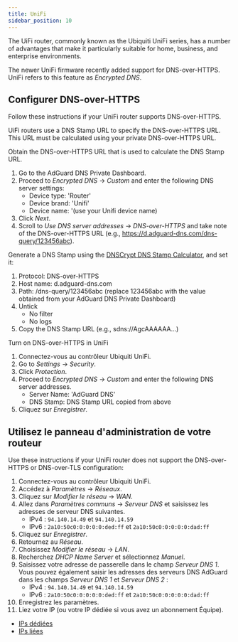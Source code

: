 ```yaml
---
title: UniFi
sidebar_position: 10
---
```


The UiFi router, commonly known as the Ubiquiti UniFi series, has a number of advantages that make it particularly suitable for home, business, and enterprise environments.

The newer UniFi firmware recently added support for DNS-over-HTTPS. UniFi refers to this feature as _Encrypted DNS_.

## Configurer DNS-over-HTTPS

Follow these instructions if your UniFi router supports DNS-over-HTTPS.

UiFi routers use a DNS Stamp URL to specify the DNS-over-HTTPS URL. This URL must be calculated using your private DNS-over-HTTPS URL.

Obtain the DNS-over-HTTPS URL that is used to calculate the DNS Stamp URL.

1. Go to the AdGuard DNS Private Dashboard.
2. Proceed to _Encrypted DNS_ → _Custom_ and enter the following DNS server settings:
    - Device type: 'Router'
    - Device brand: 'Unifi'
    - Device name: '(use your Unifi device name)
3. Click _Next_.
4. Scroll to _Use DNS server addresses_ → _DNS-over-HTTPS_ and take note of the DNS-over-HTTPS URL (e.g., https://d.adguard-dns.com/dns-query/123456abc).

Generate a DNS Stamp using the [DNSCrypt DNS Stamp Calculator](https://dnscrypt.info/stamps/), and set it:

1. Protocol: DNS-over-HTTPS
2. Host name: d.adguard-dns.com
3. Path: /dns-query/123456abc (replace 123456abc with the value obtained from your AdGuard DNS Private Dashboard)
4. Untick
    - No filter
    - No logs
5. Copy the DNS Stamp URL (e.g., sdns://AgcAAAAAA…)

Turn on DNS-over-HTTPS in UniFi

1. Connectez-vous au contrôleur Ubiquiti UniFi.
2. Go to _Settings_ → _Security_.
3. Click _Protection_.
4. Proceed to _Encrypted DNS_ → _Custom_ and enter the following DNS server addresses.
    - Server Name: 'AdGuard DNS'
    - DNS Stamp: DNS Stamp URL copied from above
5. Cliquez sur _Enregistrer_.

## Utilisez le panneau d'administration de votre routeur

Use these instructions if your UniFi router does not support the DNS-over-HTTPS or DNS-over-TLS configuration:

1. Connectez-vous au contrôleur Ubiquiti UniFi.
2. Accédez à _Paramètres_ → _Réseaux_.
3. Cliquez sur _Modifier le réseau_ → _WAN_.
4. Allez dans _Paramètres communs_ → _Serveur DNS_ et saisissez les adresses de serveur DNS suivantes.
    - IPv4 : `94.140.14.49` et `94.140.14.59`
    - IPv6 : `2a10:50c0:0:0:0:0:ded:ff` et `2a10:50c0:0:0:0:0:dad:ff`
5. Cliquez sur _Enregistrer_.
6. Retournez au _Réseau_.
7. Choisissez _Modifier le réseau_ → _LAN_.
8. Recherchez _DHCP Name Server_ et sélectionnez _Manuel_.
9. Saisissez votre adresse de passerelle dans le champ _Serveur DNS 1_. Vous pouvez également saisir les adresses des serveurs DNS AdGuard dans les champs _Serveur DNS 1_ et _Serveur DNS 2_ :
    - IPv4 : `94.140.14.49` et `94.140.14.59`
    - IPv6 : `2a10:50c0:0:0:0:0:ded:ff` et `2a10:50c0:0:0:0:0:dad:ff`
10. Enregistrez les paramètres.
11. Liez votre IP (ou votre IP dédiée si vous avez un abonnement Équipe).

- [IPs dédiées](private-dns/connect-devices/other-options/dedicated-ip.md)
- [IPs liées](private-dns/connect-devices/other-options/linked-ip.md)

